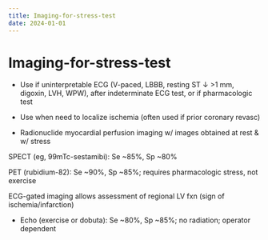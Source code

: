 ```yaml
---
title: Imaging-for-stress-test
date: 2024-01-01
---
```

# Imaging-for-stress-test

* Use if uninterpretable ECG (V-paced, LBBB, resting ST ↓ >1 mm, digoxin, LVH, WPW), after indeterminate ECG test, or if pharmacologic test

* Use when need to localize ischemia (often used if prior coronary revasc)

* Radionuclide myocardial perfusion imaging w/ images obtained at rest & w/ stress

SPECT (eg, 99mTc-sestamibi): Se ~85%, Sp ~80%

PET (rubidium-82): Se ~90%, Sp ~85%; requires pharmacologic stress, not exercise

ECG-gated imaging allows assessment of regional LV fxn (sign of ischemia/infarction)

* Echo (exercise or dobuta): Se ~80%, Sp ~85%; no radiation; operator dependent
